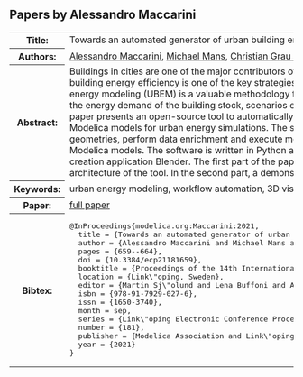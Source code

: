 ## Papers by Alessandro Maccarini
<table><tr><th>Title:</th>
<td>Towards an automated generator of urban building energy loads from 3D building models</td>
</tr>
<tr><th>Authors:</th>
<td>
<a href="/proceedings/authors/AlessandroMaccarini">Alessandro Maccarini</a>, <a href="/proceedings/authors/MichaelMans">Michael Mans</a>, <a href="/proceedings/authors/ChristianGrauSorensen">Christian Grau Sørensen</a> and <a href="/proceedings/authors/AlirezaAfshari">Alireza Afshari</a></td>
</tr>
<tr><th>Abstract:</th>
<td>Buildings in cities are one of the major contributors of  carbon emissions worldwide. Thus improving building energy efficiency is one of the key strategies towards sustainable urbanization. Urban building energy modeling (UBEM) is a valuable methodology to tackle these challenges, as it provides users with the energy demand of the building stock, scenarios evaluation, peak loads and other useful analyses. This paper presents an open-source tool to automatically convert 3D building models into ready-to-run Modelica models for urban energy simulations. The software enables users to create 3D building geometries, perform data enrichment and execute model generation of ready-to-run reduced order Modelica models. The software is written in Python and it has been developed as an add-on for the 3D creation application Blender. The first part of the paper describes the general approach and the architecture of the tool. In the second part, a demonstration of the tool’s capabilities is illustrated</td></tr>
<tr><th>Keywords:</th>
<td>urban energy modeling, workflow automation, 3D visual editing, Modelica code generation</td></tr>
<tr><th>Paper:</th>
<td><a href="https://doi.org/10.3384/ecp21181659">full paper</a></td>
</tr>
<tr><th>Bibtex:</th>
<td><pre>
@InProceedings{modelica.org:Maccarini:2021,
  title = {Towards an automated generator of urban building energy loads from 3D building models},
  author = {Alessandro Maccarini and Michael Mans and Christian Grau S{\o}rensen and Alireza Afshari},
  pages = {659--664},
  doi = {10.3384/ecp21181659},
  booktitle = {Proceedings of the 14th International Modelica Conference},
  location = {Link\&quot;oping, Sweden},
  editor = {Martin Sj\&quot;olund and Lena Buffoni and Adrian Pop and Lennart Ochel},
  isbn = {978-91-7929-027-6},
  issn = {1650-3740},
  month = sep,
  series = {Link\&quot;oping Electronic Conference Proceedings},
  number = {181},
  publisher = {Modelica Association and Link\&quot;oping University Electronic Press},
  year = {2021}
}
</pre></td></tr>
</table><br>
